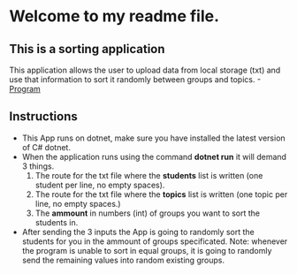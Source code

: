 # Welcome to my readme file.
## This is a sorting application

This application allows the user to upload data from local storage (txt) and use that information to sort it randomly between groups and topics.
-[Program](https://github.com/Jaydotcom27/tendencias-2/blob/master/Program.cs)

## Instructions

- This App runs on dotnet, make sure you have installed the latest version of C# dotnet.
- When the application runs using the command **dotnet run** it will demand 3 things. 
    1. The route for the txt file where the **students** list is written (one student per line, no empty spaces).
    2. The route for the txt file where the **topics** list is written (one topic per line, no empty spaces.)
    3. The **ammount** in numbers (int) of groups you want to sort the students in.
- After sending the 3 inputs the App is going to randomly sort the students for you in the ammount of groups specificated. Note: whenever the program
is unable to sort in equal groups, it is going to randomly send the remaining values into random existing groups.
 
